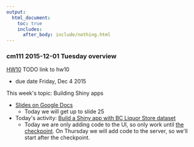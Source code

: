 ```yaml
---
output:
  html_document:
    toc: true
    includes:
      after_body: include/nothing.html
---
```


### cm111 2015-12-01 Tuesday overview

[HW10](hw10_automation.html) TODO link to hw10

  * due date Friday, Dec 4 2015

This week's topic: Building Shiny apps
 
  * [Slides on Google Docs](https://docs.google.com/presentation/d/1dXhqqsD7dPOOdcC5Y7RW--dEU7UfU52qlb0YD3kKeLw/edit?usp=sharing)
    * Today we will get up to slide 25
  * Today's activity: [Build a Shiny app with BC Liquor Store dataset](shiny01_activity.html)
    * Today we are only adding code to the UI, so only work until [the checkpoint](shiny01_activity.html#checkpoint-what-our-app-looks-like-after-implementing-the-ui). On Thursday we will add code to the server, so we'll start after the checkpoint.